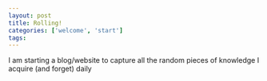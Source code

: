 ```yaml
---
layout: post
title: Rolling!
categories: ['welcome', 'start']
tags:
---
```


I am starting a blog/website to capture all the random pieces of knowledge I acquire (and forget) daily
